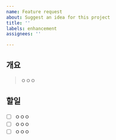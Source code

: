 ```yaml
---
name: Feature request
about: Suggest an idea for this project
title: ''
labels: enhancement
assignees: ''

---
```


## 개요
> ㅇㅇㅇ

## 할일
- [ ] ㅇㅇㅇ
- [ ] ㅇㅇㅇ
- [ ] ㅇㅇㅇ
